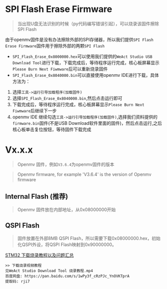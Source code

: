 # SPI Flash Erase Firmware
> 当出现U盘无法识别的时候（py代码编写错误引起），可以烧录该固件擦除SPI Flash

由于openmv固件是没有办法擦除外部的SPI存储器，所以我们提供`SPI Flash Erase Firmware`固件用于擦除外部的两颗`SPI Flash`

* `SPI_Flash_Erase_0x8000000.hex`可以使用我们提供的`WeAct Studio USB Download Tool`进行下载，下载完成后，等待程序运行完成，核心板屏幕显示`Please Burn Next Fiwmware`后可以重新烧录固件
* `SPI_Flash_Erase_0x8040000.bin`可以直接使用openmv IDE进行下载，具体方法为：
1. 选择`工具->运行引导加载程序(加载固件)`
2. 选择`SPI_Flash_Erase_0x8040000.bin`,然后点击运行即可
3. 下载完成后，等待程序运行完成，核心板屏幕显示`Please Burn Next Fiwmware`后继续下一步
4. openmv IDE 继续勾选`工具->运行引导加载程序(加载固件)`,选择我们资料提供的`firmware.bin`固件(不是USB Download软件里面的固件)，然后点击运行,之后核心板单击复位按钮，等待固件下载完成

# Vx.x.x
> Openmv 固件，例如`V3.6.4`为openmv固件的版本

> Openmv firmware, for example 'V3.6.4' is the version of Openmv firmware

## Internal Flash (推荐)
> Openmv 固件放在内部地址，从0x08000000开始

## QSPI Flash
> 固件放置在外部8MB QSPI Flash，所以需要下载0x08000000.hex，初始化QSPI外设，将QSPI Flash映射到0x90000000。

[STM32 下载烧录教程以及问题汇总](http://www.weact-tc.cn/2019/11/30/STM32Download/)
```
>> 下载烧录视频教程
见WeAct Studio Download Tool 烧录教程.mp4
百度网盘: https://pan.baidu.com/s/1wPy3f_cRzPJc_YnOVKTprA 
提取码: rji7
```
